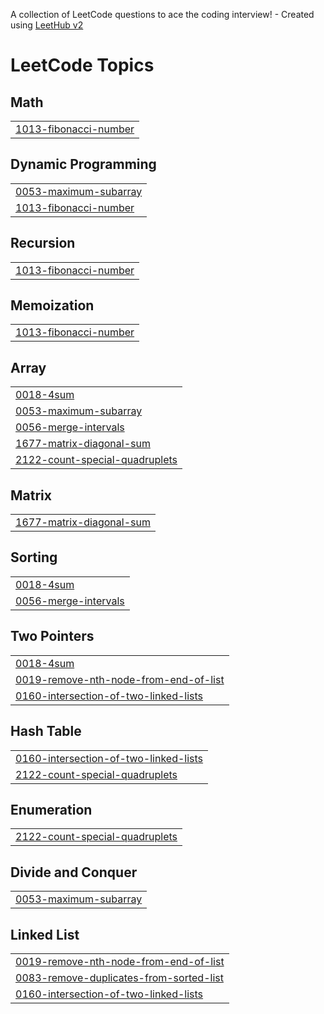 A collection of LeetCode questions to ace the coding interview! - Created using [LeetHub v2](https://github.com/arunbhardwaj/LeetHub-2.0)
<!---LeetCode Topics Start-->
# LeetCode Topics
## Math
|  |
| ------- |
| [1013-fibonacci-number](https://github.com/Manoj-1022/leetcode/tree/master/1013-fibonacci-number) |
## Dynamic Programming
|  |
| ------- |
| [0053-maximum-subarray](https://github.com/Manoj-1022/leetcode/tree/master/0053-maximum-subarray) |
| [1013-fibonacci-number](https://github.com/Manoj-1022/leetcode/tree/master/1013-fibonacci-number) |
## Recursion
|  |
| ------- |
| [1013-fibonacci-number](https://github.com/Manoj-1022/leetcode/tree/master/1013-fibonacci-number) |
## Memoization
|  |
| ------- |
| [1013-fibonacci-number](https://github.com/Manoj-1022/leetcode/tree/master/1013-fibonacci-number) |
## Array
|  |
| ------- |
| [0018-4sum](https://github.com/Manoj-1022/leetcode/tree/master/0018-4sum) |
| [0053-maximum-subarray](https://github.com/Manoj-1022/leetcode/tree/master/0053-maximum-subarray) |
| [0056-merge-intervals](https://github.com/Manoj-1022/leetcode/tree/master/0056-merge-intervals) |
| [1677-matrix-diagonal-sum](https://github.com/Manoj-1022/leetcode/tree/master/1677-matrix-diagonal-sum) |
| [2122-count-special-quadruplets](https://github.com/Manoj-1022/leetcode/tree/master/2122-count-special-quadruplets) |
## Matrix
|  |
| ------- |
| [1677-matrix-diagonal-sum](https://github.com/Manoj-1022/leetcode/tree/master/1677-matrix-diagonal-sum) |
## Sorting
|  |
| ------- |
| [0018-4sum](https://github.com/Manoj-1022/leetcode/tree/master/0018-4sum) |
| [0056-merge-intervals](https://github.com/Manoj-1022/leetcode/tree/master/0056-merge-intervals) |
## Two Pointers
|  |
| ------- |
| [0018-4sum](https://github.com/Manoj-1022/leetcode/tree/master/0018-4sum) |
| [0019-remove-nth-node-from-end-of-list](https://github.com/Manoj-1022/leetcode/tree/master/0019-remove-nth-node-from-end-of-list) |
| [0160-intersection-of-two-linked-lists](https://github.com/Manoj-1022/leetcode/tree/master/0160-intersection-of-two-linked-lists) |
## Hash Table
|  |
| ------- |
| [0160-intersection-of-two-linked-lists](https://github.com/Manoj-1022/leetcode/tree/master/0160-intersection-of-two-linked-lists) |
| [2122-count-special-quadruplets](https://github.com/Manoj-1022/leetcode/tree/master/2122-count-special-quadruplets) |
## Enumeration
|  |
| ------- |
| [2122-count-special-quadruplets](https://github.com/Manoj-1022/leetcode/tree/master/2122-count-special-quadruplets) |
## Divide and Conquer
|  |
| ------- |
| [0053-maximum-subarray](https://github.com/Manoj-1022/leetcode/tree/master/0053-maximum-subarray) |
## Linked List
|  |
| ------- |
| [0019-remove-nth-node-from-end-of-list](https://github.com/Manoj-1022/leetcode/tree/master/0019-remove-nth-node-from-end-of-list) |
| [0083-remove-duplicates-from-sorted-list](https://github.com/Manoj-1022/leetcode/tree/master/0083-remove-duplicates-from-sorted-list) |
| [0160-intersection-of-two-linked-lists](https://github.com/Manoj-1022/leetcode/tree/master/0160-intersection-of-two-linked-lists) |
<!---LeetCode Topics End-->